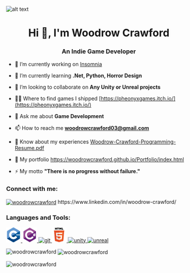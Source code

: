 ![alt text](https://camo.githubusercontent.com/5ddf73ad3a205111cf8c686f687fc216c2946a75005718c8da5b837ad9de78c9/68747470733a2f2f7468756d62732e6766796361742e636f6d2f4576696c4e657874446576696c666973682d736d616c6c2e676966)
<h1 align="center">Hi 👋, I'm Woodrow Crawford</h1>
<h3 align="center">An Indie Game Developer</h3>



- 🔭 I’m currently working on [Insomnia](https://github.com/WoodrowCrawford/Themed-Horror-Game-Jam8-Halloween-Edition)

- 🌱 I’m currently learning **.Net, Python, Horror Design**

- 👯 I’m looking to collaborate on **Any Unity or Unreal projects**

- 👨‍💻 Where to find games I shipped [https://pheonyxgames.itch.io/](https://pheonyxgames.itch.io/)

- 💬 Ask me about **Game Development**

- 📫 How to reach me **woodrowcrawford03@gmail.com**

- 📄 Know about my experiences [Woodrow-Crawford-Programming-Resume.pdf](https://github.com/WoodrowCrawford/WoodrowCrawford/files/13441253/Woodrow-Crawford-Programming-Resume.pdf)


  




- 📄 My portfolio  https://woodrowcrawford.github.io/Portfolio/index.html



- ⚡ My motto **"There is no progress without failure."**

<h3 align="left">Connect with me:</h3>
<p align="left">
<a href="https://linkedin.com/in/woodrowcrawford" target="blank"><img align="center" src="https://raw.githubusercontent.com/rahuldkjain/github-profile-readme-generator/master/src/images/icons/Social/linked-in-alt.svg" alt="woodrowcrawford" height="30" width="40" /></a>
  https://www.linkedin.com/in/woodrow-crawford/
</p>

<h3 align="left">Languages and Tools:</h3>
<p align="left"> <a href="https://www.w3schools.com/cpp/" target="_blank" rel="noreferrer"> <img src="https://raw.githubusercontent.com/devicons/devicon/master/icons/cplusplus/cplusplus-original.svg" alt="cplusplus" width="40" height="40"/> </a> <a href="https://www.w3schools.com/cs/" target="_blank" rel="noreferrer"> <img src="https://raw.githubusercontent.com/devicons/devicon/master/icons/csharp/csharp-original.svg" alt="csharp" width="40" height="40"/> </a> <a href="https://git-scm.com/" target="_blank" rel="noreferrer"> <img src="https://www.vectorlogo.zone/logos/git-scm/git-scm-icon.svg" alt="git" width="40" height="40"/> </a> <a href="https://www.w3.org/html/" target="_blank" rel="noreferrer"> <img src="https://raw.githubusercontent.com/devicons/devicon/master/icons/html5/html5-original-wordmark.svg" alt="html5" width="40" height="40"/> </a> <a href="https://unity.com/" target="_blank" rel="noreferrer"> <img src="https://www.vectorlogo.zone/logos/unity3d/unity3d-icon.svg" alt="unity" width="40" height="40"/> </a> <a href="https://unrealengine.com/" target="_blank" rel="noreferrer"> <img src="https://raw.githubusercontent.com/kenangundogan/fontisto/036b7eca71aab1bef8e6a0518f7329f13ed62f6b/icons/svg/brand/unreal-engine.svg" alt="unreal" width="40" height="40"/> </a> </p>

<p><img align="left" src="https://github-readme-stats.vercel.app/api/top-langs?username=woodrowcrawford&show_icons=true&theme=tokyonight&locale=en&layout=compact" alt="woodrowcrawford" /></p>

<p>&nbsp;<img align="center" src="https://github-readme-stats.vercel.app/api?username=woodrowcrawford&show_icons=true&theme=tokyonight&locale=en" alt="woodrowcrawford" /></p>

<p><img align="center" src="https://github-readme-streak-stats.herokuapp.com/?user=woodrowcrawford&theme=dark" alt="woodrowcrawford" /></p>
